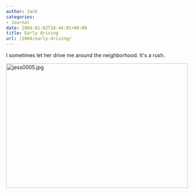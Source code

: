 ```yaml
---
author: Jack
categories:
- Journal
date: 2004-01-02T18:44:01+00:00
title: Early driving
url: /2004/early-driving/
---
```


I sometimes let her drive me around the neighborhood. It's a rush.

<img alt="jess0005.jpg" src="/images/blog/jess0005.jpg" width="499" height="341" border="0" />